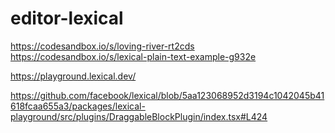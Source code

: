 # editor-lexical


 https://codesandbox.io/s/loving-river-rt2cds
 https://codesandbox.io/s/lexical-plain-text-example-g932e


https://playground.lexical.dev/



https://github.com/facebook/lexical/blob/5aa123068952d3194c1042045b41618fcaa655a3/packages/lexical-playground/src/plugins/DraggableBlockPlugin/index.tsx#L424

